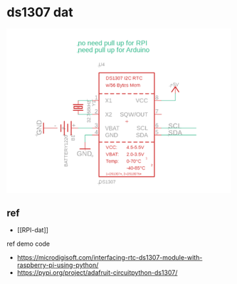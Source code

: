 
# ds1307 dat 

![](07-31-13-05-07-2023.png)






## ref

- [[RPI-dat]]

ref demo code 
- https://microdigisoft.com/interfacing-rtc-ds1307-module-with-raspberry-pi-using-python/
- https://pypi.org/project/adafruit-circuitpython-ds1307/


